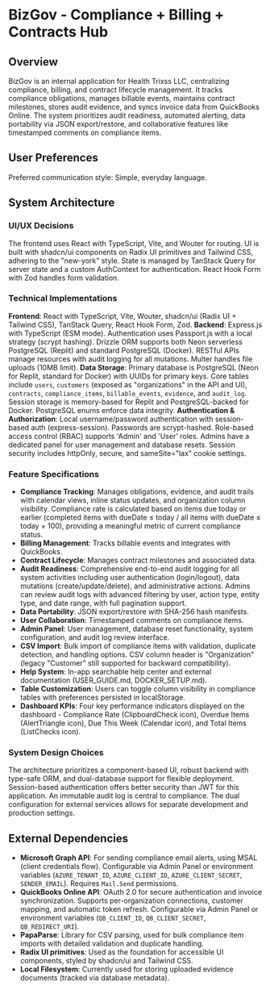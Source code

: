 # BizGov - Compliance + Billing + Contracts Hub

## Overview

BizGov is an internal application for Health Trixss LLC, centralizing compliance, billing, and contract lifecycle management. It tracks compliance obligations, manages billable events, maintains contract milestones, stores audit evidence, and syncs invoice data from QuickBooks Online. The system prioritizes audit readiness, automated alerting, data portability via JSON export/restore, and collaborative features like timestamped comments on compliance items.

## User Preferences

Preferred communication style: Simple, everyday language.

## System Architecture

### UI/UX Decisions

The frontend uses React with TypeScript, Vite, and Wouter for routing. UI is built with shadcn/ui components on Radix UI primitives and Tailwind CSS, adhering to the "new-york" style. State is managed by TanStack Query for server state and a custom AuthContext for authentication. React Hook Form with Zod handles form validation.

### Technical Implementations

**Frontend**: React with TypeScript, Vite, Wouter, shadcn/ui (Radix UI + Tailwind CSS), TanStack Query, React Hook Form, Zod.
**Backend**: Express.js with TypeScript (ESM mode). Authentication uses Passport.js with a local strategy (scrypt hashing). Drizzle ORM supports both Neon serverless PostgreSQL (Replit) and standard PostgreSQL (Docker). RESTful APIs manage resources with audit logging for all mutations. Multer handles file uploads (10MB limit).
**Data Storage**: Primary database is PostgreSQL (Neon for Replit, standard for Docker) with UUIDs for primary keys. Core tables include `users`, `customers` (exposed as "organizations" in the API and UI), `contracts`, `compliance_items`, `billable_events`, `evidence`, and `audit_log`. Session storage is memory-based for Replit and PostgreSQL-backed for Docker. PostgreSQL enums enforce data integrity.
**Authentication & Authorization**: Local username/password authentication with session-based auth (express-session). Passwords are scrypt-hashed. Role-based access control (RBAC) supports 'Admin' and 'User' roles. Admins have a dedicated panel for user management and database resets. Session security includes httpOnly, secure, and sameSite="lax" cookie settings.

### Feature Specifications

*   **Compliance Tracking**: Manages obligations, evidence, and audit trails with calendar views, inline status updates, and organization column visibility. Compliance rate is calculated based on items due today or earlier (completed items with dueDate ≤ today / all items with dueDate ≤ today × 100), providing a meaningful metric of current compliance status.
*   **Billing Management**: Tracks billable events and integrates with QuickBooks.
*   **Contract Lifecycle**: Manages contract milestones and associated data.
*   **Audit Readiness**: Comprehensive end-to-end audit logging for all system activities including user authentication (login/logout), data mutations (create/update/delete), and administrative actions. Admins can review audit logs with advanced filtering by user, action type, entity type, and date range, with full pagination support.
*   **Data Portability**: JSON export/restore with SHA-256 hash manifests.
*   **User Collaboration**: Timestamped comments on compliance items.
*   **Admin Panel**: User management, database reset functionality, system configuration, and audit log review interface.
*   **CSV Import**: Bulk import of compliance items with validation, duplicate detection, and handling options. CSV column header is "Organization" (legacy "Customer" still supported for backward compatibility).
*   **Help System**: In-app searchable help center and external documentation (USER_GUIDE.md, DOCKER_SETUP.md).
*   **Table Customization**: Users can toggle column visibility in compliance tables with preferences persisted in localStorage.
*   **Dashboard KPIs**: Four key performance indicators displayed on the dashboard - Compliance Rate (ClipboardCheck icon), Overdue Items (AlertTriangle icon), Due This Week (Calendar icon), and Total Items (ListChecks icon).

### System Design Choices

The architecture prioritizes a component-based UI, robust backend with type-safe ORM, and dual-database support for flexible deployment. Session-based authentication offers better security than JWT for this application. An immutable audit log is central to compliance. The dual configuration for external services allows for separate development and production settings.

## External Dependencies

*   **Microsoft Graph API**: For sending compliance email alerts, using MSAL (client credentials flow). Configurable via Admin Panel or environment variables (`AZURE_TENANT_ID`, `AZURE_CLIENT_ID`, `AZURE_CLIENT_SECRET`, `SENDER_EMAIL`). Requires `Mail.Send` permissions.
*   **QuickBooks Online API**: OAuth 2.0 for secure authentication and invoice synchronization. Supports per-organization connections, customer mapping, and automatic token refresh. Configurable via Admin Panel or environment variables (`QB_CLIENT_ID`, `QB_CLIENT_SECRET`, `QB_REDIRECT_URI`).
*   **PapaParse**: Library for CSV parsing, used for bulk compliance item imports with detailed validation and duplicate handling.
*   **Radix UI primitives**: Used as the foundation for accessible UI components, styled by shadcn/ui and Tailwind CSS.
*   **Local Filesystem**: Currently used for storing uploaded evidence documents (tracked via database metadata).